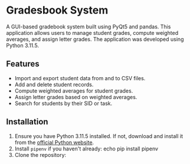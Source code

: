# Gradesbook System

A GUI-based gradebook system built using PyQt5 and pandas. This application allows users to manage student grades, compute weighted averages, and assign letter grades. The application was developed using Python 3.11.5.

## Features
- Import and export student data from and to CSV files.
- Add and delete student records.
- Compute weighted averages for student grades.
- Assign letter grades based on weighted averages.
- Search for students by their SID or task.

## Installation
1. Ensure you have Python 3.11.5 installed. If not, download and install it from the [official Python website](https://www.python.org/downloads/).
2. Install `pipenv` if you haven't already:
echo pip install pipenv
4. Clone the repository:
